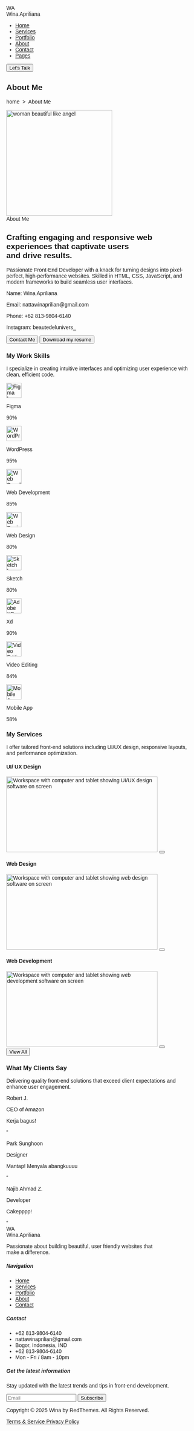 <html lang="en">
 <head>
  <meta charset="utf-8"/>
  <meta content="width=device-width, initial-scale=1" name="viewport"/>
  <title>
   About Me - Wina
  </title>
  <script src="https://cdn.tailwindcss.com">
  </script>
  <link href="https://cdnjs.cloudflare.com/ajax/libs/font-awesome/5.15.3/css/all.min.css" rel="stylesheet"/>
  <link href="https://fonts.googleapis.com/css2?family=Poppins:wght@400;600&amp;display=swap" rel="stylesheet"/>
  <style>
   body {
      font-family: "Poppins", sans-serif;
    }
  </style>
 </head>
 <body class="bg-[#0a0a14] text-white">
  <nav class="max-w-7xl mx-auto flex items-center justify-between px-4 sm:px-6 lg:px-8 py-3 bg-[#0a0a14] border border-[#3f3f3f] rounded-full mt-4">
   <div class="flex items-center space-x-2">
    <div class="w-8 h-8 rounded-full bg-gradient-to-r from-[#ff5f3d] to-[#ffb86c] flex items-center justify-center text-white font-bold text-lg select-none">
     WA
    </div>
    <span class="text-[#ffb86c] font-semibold text-lg">
     Wina Apriliana
    </span>
   </div>
   <ul class="hidden md:flex space-x-6 text-sm font-medium text-white">
    <li>
     <a class="hover:text-[#ff5f3d]" href="#">
      Home
     </a>
    </li>
    <li>
     <a class="hover:text-[#ff5f3d]" href="#">
      Services
     </a>
    </li>
    <li>
     <a class="hover:text-[#ff5f3d]" href="#">
      Portfolio
     </a>
    </li>
    <li>
     <a class="hover:text-[#ff5f3d]" href="#">
      About
     </a>
    </li>
    <li>
     <a class="hover:text-[#ff5f3d]" href="#">
      Contact
     </a>
    </li>
    <li>
     <a class="hover:text-[#ff5f3d]" href="#">
      Pages
     </a>
    </li>
   </ul>
   <button class="hidden md:block bg-gradient-to-r from-[#ff5f3d] to-[#ffb86c] text-white text-sm font-semibold px-5 py-1 rounded-full hover:brightness-110 transition">
    Let's Talk
   </button>
  </nav>
  <section class="max-w-5xl mx-auto px-4 sm:px-6 lg:px-8 mt-12 text-center">
   <h1 class="text-white text-3xl font-semibold">
    About Me
   </h1>
   <p class="text-gray-400 text-xs mt-2 uppercase tracking-widest">
    home  &gt;  About Me
   </p>
  </section>
  <section class="max-w-5xl mx-auto px-4 sm:px-6 lg:px-8 mt-12 flex flex-col md:flex-row items-center md:items-start gap-10">
   <div class="relative flex-shrink-0">
    <img alt="woman beautiful like angel" class="rounded-full border-4 border-[#ff5f3d]" height="280" src="https://storage.googleapis.com/a1aa/image/04e6f1d8-9963-4f3b-1b20-3f201eadc84b.jpg" width="280"/>
    <div class="absolute -top-6 -left-6 w-12 h-12 rounded-full bg-[#ff5f3d]">
    </div>
    <div class="absolute bottom-0 right-0 w-10 h-10 rounded-full bg-[#ffb86c]">
    </div>
   </div>
   <div class="flex-1 max-w-xl text-left">
    <div>
     <span class="inline-block bg-[#1f1f29] text-xs text-[#ffb86c] font-semibold px-3 py-1 rounded-full mb-3">
      About Me
     </span>
    </div>
    <h2 class="text-white text-xl font-semibold leading-tight mb-3">
     Crafting engaging and responsive web experiences that captivate users and drive results.
    </h2>
    <p class="text-gray-400 text-sm mb-6 leading-relaxed">
     Passionate Front-End Developer with a knack for turning designs into pixel-perfect, high-performance websites. Skilled in HTML, CSS, JavaScript, and modern frameworks to build seamless user interfaces.
    <div class="grid grid-cols-1 sm:grid-cols-2 gap-4 mb-6 text-xs text-gray-400">
     <div class="bg-[#12121a] p-4 rounded-md">
      <p>
       <span class="text-[#ff5f3d] font-semibold">
        Name:
       </span>
       Wina Apriliana
      </p>
      <p>
       <span class="text-[#ff5f3d] font-semibold">
        Email:
       </span>
       nattawinaprilian@gmail.com
      </p>
     </div>
     <div class="bg-[#12121a] p-4 rounded-md">
      <p>
       <span class="text-[#ff5f3d] font-semibold">
        Phone:
       </span>
       ‪+62 813-9804-6140
      </p>
      <p>
       <span class="text-[#ff5f3d] font-semibold">
        Instagram:
       </span>
       beautedelunivers_
      </p>
     </div>
    </div>
    <div class="flex space-x-4">
     <button class="bg-gradient-to-r from-[#ff5f3d] to-[#ffb86c] text-white text-xs font-semibold px-5 py-1 rounded-full hover:brightness-110 transition">
      Contact Me
     </button>
     <button class="border border-[#ff5f3d] text-[#ff5f3d] text-xs font-semibold px-5 py-1 rounded-full hover:bg-[#ff5f3d] hover:text-white transition">
      Download my resume
     </button>
    </div>
   </div>
  </section>
  <section class="max-w-7xl mx-auto px-4 sm:px-6 lg:px-8 mt-20">
   <h3 class="text-center text-white text-xl font-semibold mb-1">
    My Work
    <span class="text-[#ff5f3d]">
     Skills
    </span>
   </h3>
   <p class="text-center text-gray-400 text-sm mb-8 max-w-xl mx-auto">
    I specialize in creating intuitive interfaces and optimizing user experience with clean, efficient code.
   </p>
   <div class="grid grid-cols-2 sm:grid-cols-4 gap-6 max-w-5xl mx-auto">
    <div class="bg-[#12121a] rounded-md p-4 flex flex-col items-center space-y-3">
     <img alt="Figma logo icon in color" height="40" src="https://storage.googleapis.com/a1aa/image/d68edcfd-56d6-4816-9556-c7d6a5773c05.jpg" width="40"/>
     <p class="text-white text-sm font-semibold">
      Figma
     </p>
     <div class="w-full bg-[#1f1f29] rounded-full h-2">
      <div class="bg-gradient-to-r from-[#ff5f3d] to-[#ffb86c] h-2 rounded-full" style="width: 90%">
      </div>
     </div>
     <p class="text-[#ff5f3d] text-xs font-semibold">
      90%
     </p>
    </div>
    <div class="bg-[#12121a] rounded-md p-4 flex flex-col items-center space-y-3">
     <img alt="WordPress logo icon in color" height="40" src="https://storage.googleapis.com/a1aa/image/c15436cc-6517-4fdf-9aae-4e859a482c9d.jpg" width="40"/>
     <p class="text-white text-sm font-semibold">
      WordPress
     </p>
     <div class="w-full bg-[#1f1f29] rounded-full h-2">
      <div class="bg-gradient-to-r from-[#ff5f3d] to-[#ffb86c] h-2 rounded-full" style="width: 95%">
      </div>
     </div>
     <p class="text-[#ff5f3d] text-xs font-semibold">
      95%
     </p>
    </div>
    <div class="bg-[#12121a] rounded-md p-4 flex flex-col items-center space-y-3">
     <img alt="Web Development icon in color" height="40" src="https://storage.googleapis.com/a1aa/image/4ea40928-b41b-40be-c8bc-55d9e3caa493.jpg" width="40"/>
     <p class="text-white text-sm font-semibold">
      Web Development
     </p>
     <div class="w-full bg-[#1f1f29] rounded-full h-2">
      <div class="bg-gradient-to-r from-[#ff5f3d] to-[#ffb86c] h-2 rounded-full" style="width: 85%">
      </div>
     </div>
     <p class="text-[#ff5f3d] text-xs font-semibold">
      85%
     </p>
    </div>
    <div class="bg-[#12121a] rounded-md p-4 flex flex-col items-center space-y-3">
     <img alt="Web Design icon in color" height="40" src="https://storage.googleapis.com/a1aa/image/5d130d15-79a3-42f1-fa56-6e3bd127aac3.jpg" width="40"/>
     <p class="text-white text-sm font-semibold">
      Web Design
     </p>
     <div class="w-full bg-[#1f1f29] rounded-full h-2">
      <div class="bg-gradient-to-r from-[#ff5f3d] to-[#ffb86c] h-2 rounded-full" style="width: 80%">
      </div>
     </div>
     <p class="text-[#ff5f3d] text-xs font-semibold">
      80%
     </p>
    </div>
    <div class="bg-[#12121a] rounded-md p-4 flex flex-col items-center space-y-3">
     <img alt="Sketch logo icon in color" height="40" src="https://storage.googleapis.com/a1aa/image/df34bd5b-5dc0-44c3-74ac-e8409f69be33.jpg" width="40"/>
     <p class="text-white text-sm font-semibold">
      Sketch
     </p>
     <div class="w-full bg-[#1f1f29] rounded-full h-2">
      <div class="bg-gradient-to-r from-[#ff5f3d] to-[#ffb86c] h-2 rounded-full" style="width: 80%">
      </div>
     </div>
     <p class="text-[#ff5f3d] text-xs font-semibold">
      80%
     </p>
    </div>
    <div class="bg-[#12121a] rounded-md p-4 flex flex-col items-center space-y-3">
     <img alt="Adobe XD logo icon in color" height="40" src="https://storage.googleapis.com/a1aa/image/467cb09a-36b9-4e36-ee09-a878ff49ef0b.jpg" width="40"/>
     <p class="text-white text-sm font-semibold">
      Xd
     </p>
     <div class="w-full bg-[#1f1f29] rounded-full h-2">
      <div class="bg-gradient-to-r from-[#ff5f3d] to-[#ffb86c] h-2 rounded-full" style="width: 90%">
      </div>
     </div>
     <p class="text-[#ff5f3d] text-xs font-semibold">
      90%
     </p>
    </div>
    <div class="bg-[#12121a] rounded-md p-4 flex flex-col items-center space-y-3">
     <img alt="Video Editing icon in color" height="40" src="https://storage.googleapis.com/a1aa/image/9782a14d-3a4b-4e09-6880-812b9617f7c8.jpg" width="40"/>
     <p class="text-white text-sm font-semibold">
      Video Editing
     </p>
     <div class="w-full bg-[#1f1f29] rounded-full h-2">
      <div class="bg-gradient-to-r from-[#ff5f3d] to-[#ffb86c] h-2 rounded-full" style="width: 84%">
      </div>
     </div>
     <p class="text-[#ff5f3d] text-xs font-semibold">
      84%
     </p>
    </div>
    <div class="bg-[#12121a] rounded-md p-4 flex flex-col items-center space-y-3">
     <img alt="Mobile App icon in color" height="40" src="https://storage.googleapis.com/a1aa/image/119b488e-1a60-436c-fd20-0d3b9ad55cc6.jpg" width="40"/>
     <p class="text-white text-sm font-semibold">
      Mobile App
     </p>
     <div class="w-full bg-[#1f1f29] rounded-full h-2">
      <div class="bg-gradient-to-r from-[#ff5f3d] to-[#ffb86c] h-2 rounded-full" style="width: 58%">
      </div>
     </div>
     <p class="text-[#ff5f3d] text-xs font-semibold">
      58%
     </p>
    </div>
   </div>
  </section>
  <section class="max-w-7xl mx-auto px-4 sm:px-6 lg:px-8 mt-20">
   <h3 class="text-center text-white text-xl font-semibold mb-1">
    My
    <span class="text-[#ff5f3d]">
     Services
    </span>
   </h3>
   <p class="text-center text-gray-400 text-sm mb-8 max-w-xl mx-auto">
    I offer tailored front-end solutions including UI/UX design, responsive layouts, and performance optimization.
   </p>
   <div class="grid grid-cols-1 sm:grid-cols-3 gap-6 max-w-5xl mx-auto">
    <div class="bg-[#12121a] rounded-md p-3">
     <h4 class="text-white text-sm font-semibold mb-2">
      UI/ UX Design
     </h4>
     <div class="relative rounded-md overflow-hidden">
      <img alt="Workspace with computer and tablet showing UI/UX design software on screen" class="w-full h-40 object-cover rounded-md" height="200" src="https://storage.googleapis.com/a1aa/image/aed658f6-3f81-4456-3c47-054904d32d90.jpg" width="400"/>
      <button aria-label="Next UI/UX Design service" class="absolute bottom-3 right-3 bg-gradient-to-r from-[#ff5f3d] to-[#ffb86c] w-8 h-8 rounded-full flex items-center justify-center text-white text-xs hover:brightness-110 transition">
       <i class="fas fa-arrow-right">
       </i>
      </button>
     </div>
    </div>
    <div class="bg-[#12121a] rounded-md p-3">
     <h4 class="text-white text-sm font-semibold mb-2">
      Web Design
     </h4>
     <div class="relative rounded-md overflow-hidden">
      <img alt="Workspace with computer and tablet showing web design software on screen" class="w-full h-40 object-cover rounded-md" height="200" src="https://storage.googleapis.com/a1aa/image/b38d0f37-6611-4979-9025-16f02c9947f2.jpg" width="400"/>
      <button aria-label="Next Web Design service" class="absolute bottom-3 right-3 bg-gradient-to-r from-[#ff5f3d] to-[#ffb86c] w-8 h-8 rounded-full flex items-center justify-center text-white text-xs hover:brightness-110 transition">
       <i class="fas fa-arrow-right">
       </i>
      </button>
     </div>
    </div>
    <div class="bg-[#12121a] rounded-md p-3">
     <h4 class="text-white text-sm font-semibold mb-2">
      Web Development
     </h4>
     <div class="relative rounded-md overflow-hidden">
      <img alt="Workspace with computer and tablet showing web development software on screen" class="w-full h-40 object-cover rounded-md" height="200" src="https://storage.googleapis.com/a1aa/image/56b3ed85-bea7-4f63-9750-8f4e2a11fd97.jpg" width="400"/>
      <button aria-label="Next Web Development service" class="absolute bottom-3 right-3 bg-gradient-to-r from-[#ff5f3d] to-[#ffb86c] w-8 h-8 rounded-full flex items-center justify-center text-white text-xs hover:brightness-110 transition">
       <i class="fas fa-arrow-right">
       </i>
      </button>
     </div>
    </div>
   </div>
   <div class="flex justify-center mt-6">
    <button class="bg-gradient-to-r from-[#ff5f3d] to-[#ffb86c] text-white text-xs font-semibold px-6 py-1 rounded-full hover:brightness-110 transition">
     View All
    </button>
   </div>
  </section>
  <section class="max-w-7xl mx-auto px-4 sm:px-6 lg:px-8 mt-20">
   <h3 class="text-center text-white text-xl font-semibold mb-1">
    What My
    <span class="text-[#ff5f3d]">
     Clients Say
    </span>
   </h3>
   <p class="text-center text-gray-400 text-sm mb-8 max-w-xl mx-auto">
    Delivering quality front-end solutions that exceed client expectations and enhance user engagement.
   </p>
   <div class="grid grid-cols-1 md:grid-cols-3 gap-6 max-w-5xl mx-auto">
    <div class="bg-[#12121a] rounded-md p-6 space-y-4">
     <div class="flex items-center space-x-3">
      <div class="flex space-x-1 text-[#ff5f3d] text-xs">
       <i class="fas fa-star">
       </i>
       <i class="fas fa-star">
       </i>
       <i class="fas fa-star">
       </i>
       <i class="fas fa-star">
       </i>
       <i class="fas fa-star">
       </i>
      </div>
      <div>
       <p class="text-white text-sm font-semibold">
        Robert J.
       </p>
       <p class="text-gray-400 text-xs">
        CEO of Amazon
       </p>
      </div>
     </div>
     <p class="text-gray-400 text-xs leading-relaxed">
      Kerja bagus!
     </p>
     <div class="text-[#ff5f3d] text-2xl leading-none">
      “
     </div>
    </div>
    <!-- Client 2 -->
    <div class="bg-[#12121a] rounded-md p-6 space-y-4">
     <div class="flex items-center space-x-3">
      <div class="flex space-x-1 text-[#ff5f3d] text-xs">
       <i class="fas fa-star">
       </i>
       <i class="fas fa-star">
       </i>
       <i class="fas fa-star">
       </i>
       <i class="fas fa-star">
       </i>
       <i class="fas fa-star">
       </i>
      </div>
      <div>
       <p class="text-white text-sm font-semibold">
        Park Sunghoon
       </p>
       <p class="text-gray-400 text-xs">
        Designer
       </p>
      </div>
     </div>
     <p class="text-gray-400 text-xs leading-relaxed">
      Mantap! Menyala abangkuuuu
     </p>
     <div class="text-[#ff5f3d] text-2xl leading-none">
      “
     </div>
    </div>
    <!-- Client 3 -->
    <div class="bg-[#12121a] rounded-md p-6 space-y-4">
     <div class="flex items-center space-x-3">
      <div class="flex space-x-1 text-[#ff5f3d] text-xs">
       <i class="fas fa-star">
       </i>
       <i class="fas fa-star">
       </i>
       <i class="fas fa-star">
       </i>
       <i class="fas fa-star">
       </i>
       <i class="fas fa-star">
       </i>
      </div>
      <div>
       <p class="text-white text-sm font-semibold">
        Najib Ahmad Z.
       </p>
       <p class="text-gray-400 text-xs">
        Developer
       </p>
      </div>
     </div>
     <p class="text-gray-400 text-xs leading-relaxed">
      Cakepppp!
     </p>
     <div class="text-[#ff5f3d] text-2xl leading-none">
      “
     </div>
    </div>
   </div>
  </section>
  <!-- Footer -->
  <footer class="bg-[#0a0a14] mt-20 border-t border-[#3f3f3f] py-10">
   <div class="max-w-7xl mx-auto px-4 sm:px-6 lg:px-8 grid grid-cols-1 md:grid-cols-4 gap-10 text-xs text-gray-400">
    <div>
     <div class="flex items-center space-x-2 mb-4">
      <div class="w-8 h-8 rounded-full bg-gradient-to-r from-[#ff5f3d] to-[#ffb86c] flex items-center justify-center text-white font-bold text-lg select-none">
       WA
      </div>
      <span class="text-[#ffb86c] font-semibold text-sm">
       Wina Apriliana
      </span>
     </div>
     <p>
      Passionate about building beautiful, user friendly websites that make a difference.
     </p>
    </div>
    <div>
     <h5 class="text-white font-semibold mb-4">
      Navigation
     </h5>
     <ul class="space-y-2">
      <li>
       <a class="hover:text-[#ff5f3d]" href="#">
        Home
       </a>
      </li>
      <li>
       <a class="hover:text-[#ff5f3d]" href="#">
        Services
       </a>
      </li>
      <li>
       <a class="hover:text-[#ff5f3d]" href="#">
        Portfolio
       </a>
      </li>
      <li>
       <a class="hover:text-[#ff5f3d]" href="#">
        About
       </a>
      </li>
      <li>
       <a class="hover:text-[#ff5f3d]" href="#">
        Contact
       </a>
      </li>
     </ul>
    </div>
    <div>
     <h5 class="text-white font-semibold mb-4">
      Contact
     </h5>
     <ul class="space-y-2">
      <li>
       +62 813-9804-6140
      </li>
      <li>
       nattawinaprilian@gmail.com
      </li>
      <li>
       Bogor, Indonesia, IND
      </li>
      <li>
       +62 813-9804-6140
      </li>
      <li>
       Mon - Fri / 8am - 10pm
      </li>
     </ul>
    </div>
    <div>
     <h5 class="text-white font-semibold mb-4">
      Get the latest information
     </h5>
     <p class="mb-4">
      Stay updated with the latest trends and tips in front-end development.
     </p>
     <form class="flex space-x-2">
      <input class="flex-1 rounded-md bg-[#12121a] border border-[#3f3f3f] px-3 py-2 text-xs text-white placeholder-gray-500 focus:outline-none focus:ring-2 focus:ring-[#ff5f3d]" placeholder="Email" required="" type="email"/>
      <button class="bg-gradient-to-r from-[#ff5f3d] to-[#ffb86c] px-4 py-2 rounded-md text-white text-xs font-semibold hover:brightness-110 transition" type="submit">
       Subscribe
      </button>
     </form>
     <div class="flex space-x-4 mt-4 text-[#ff5f3d] text-sm">
      <a aria-label="Facebook" class="hover:text-[#ffb86c]" href="#">
       <i class="fab fa-facebook-f">
       </i>
      </a>
      <a aria-label="Twitter" class="hover:text-[#ffb86c]" href="#">
       <i class="fab fa-twitter">
       </i>
      </a>
      <a aria-label="Instagram" class="hover:text-[#ffb86c]" href="#">
       <i class="fab fa-instagram">
       </i>
      </a>
      <a aria-label="LinkedIn" class="hover:text-[#ffb86c]" href="#">
       <i class="fab fa-linkedin-in">
       </i>
      </a>
     </div>
    </div>
   </div>
   <div class="mt-10 border-t border-[#3f3f3f] pt-4 text-center text-gray-500 text-xs max-w-7xl mx-auto px-4 sm:px-6 lg:px-8 flex flex-col md:flex-row justify-between">
    <p>
     Copyright © 2025 Wina by RedThemes. All Rights Reserved.
    </p>
    <div class="space-x-4 mt-2 md:mt-0">
     <a class="hover:text-[#ff5f3d]" href="#">
      Terms &amp; Service
     </a>
     <a class="hover:text-[#ff5f3d]" href="#">
      Privacy Policy
     </a>
    </div>
   </div>
  </footer>
 </body>
</html>
